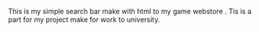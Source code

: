 This is my simple search bar make with html to my  game webstore  . Tis is a part for my project make for work to university. 

